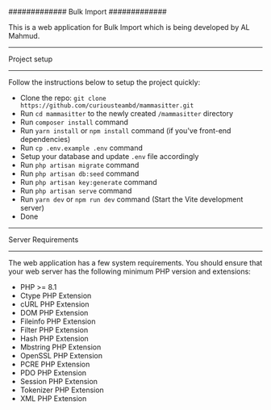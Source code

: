 #############
Bulk Import
#############

This is a web application for Bulk Import which is being developed by AL Mahmud.

**************
Project setup
**************

Follow the instructions below to setup the project quickly:

-   Clone the repo: ``git clone https://github.com/curiousteambd/mammasitter.git``
-   Run ``cd mammasitter`` to the newly created ``/mammasitter`` directory
-   Run ``composer install`` command
-   Run ``yarn install`` or ``npm install`` command (if you've front-end dependencies)
-   Run ``cp .env.example .env`` command
-   Setup your database and update ``.env`` file accordingly
-   Run ``php artisan migrate`` command
-   Run ``php artisan db:seed`` command
-   Run ``php artisan key:generate`` command
-   Run ``php artisan serve`` command
-   Run ``yarn dev`` or ``npm run dev`` command (Start the Vite development server)
-   Done

*******************
Server Requirements
*******************

The web application has a few system requirements. You should ensure that your web server has the following minimum PHP version and extensions:

-   PHP >= 8.1
-   Ctype PHP Extension
-   cURL PHP Extension
-   DOM PHP Extension
-   Fileinfo PHP Extension
-   Filter PHP Extension
-   Hash PHP Extension
-   Mbstring PHP Extension
-   OpenSSL PHP Extension
-   PCRE PHP Extension
-   PDO PHP Extension
-   Session PHP Extension
-   Tokenizer PHP Extension
-   XML PHP Extension

